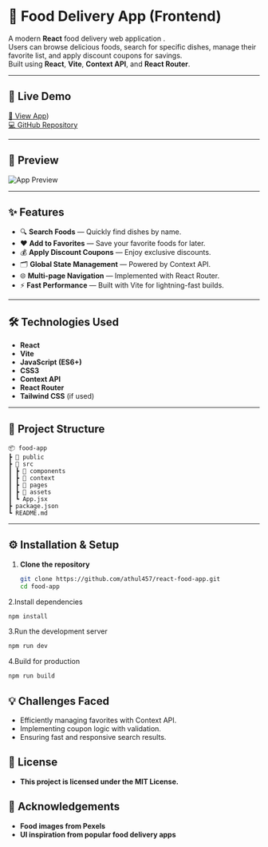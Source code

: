 # 🍔 Food Delivery App (Frontend)

A modern **React** food delivery web application .  
Users can browse delicious foods, search for specific dishes, manage their favorite list, and apply discount coupons for savings.  
Built using **React**, **Vite**, **Context API**, and **React Router**.

---

## 🚀 Live Demo
[🔗 View App](https://yumyumgooo.netlify.app/))  
[💻 GitHub Repository](https://github.com/athul457/react-food-app)

---

## 📸 Preview
![App Preview](https://images.pexels.com/photos/70497/pexels-photo-70497.jpeg?auto=compress&cs=tinysrgb&w=1260&h=750&dpr=2)

---

## ✨ Features

- 🔍 **Search Foods** — Quickly find dishes by name.
- ❤️ **Add to Favorites** — Save your favorite foods for later.
- 💰 **Apply Discount Coupons** — Enjoy exclusive discounts.
- 🗂 **Global State Management** — Powered by Context API.
- 🌐 **Multi-page Navigation** — Implemented with React Router.
- ⚡ **Fast Performance** — Built with Vite for lightning-fast builds.

---

## 🛠 Technologies Used

- **React**
- **Vite**
- **JavaScript (ES6+)**
- **CSS3**
- **Context API**
- **React Router**
- **Tailwind CSS** (if used)

---

## 📂 Project Structure

```
📦 food-app
┣ 📂 public
┣ 📂 src
┃ ┣ 📂 components
┃ ┣ 📂 context
┃ ┣ 📂 pages
┃ ┣ 📂 assets
┃ ┗ App.jsx
┣ package.json
┗ README.md
```


---

## ⚙️ Installation & Setup

1. **Clone the repository**
   ```bash
   git clone https://github.com/athul457/react-food-app.git
   cd food-app
   ```
2.Install dependencies

```bash
npm install
```
3.Run the development server

```bash
npm run dev
```
4.Build for production

```bash
npm run build
```
## 💡 Challenges Faced

- Efficiently managing favorites with Context API.
- Implementing coupon logic with validation.
- Ensuring fast and responsive search results.

## 📜 License

- **This project is licensed under the MIT License.**

## 🙌 Acknowledgements

- **Food images from Pexels**
- **UI inspiration from popular food delivery apps**
